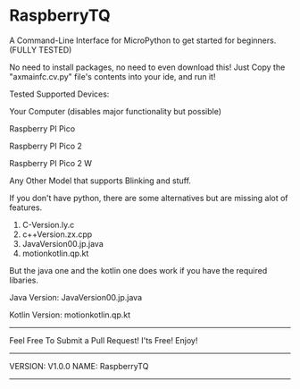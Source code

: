 # RaspberryTQ
A Command-Line Interface for MicroPython to get started for beginners. (FULLY TESTED)

No need to install packages, no need to even download this!
Just Copy the "axmainfc.cv.py" file's contents into your ide,
and run it!

Tested Supported Devices:

Your Computer (disables major functionality but possible)


Raspberry PI Pico

Raspberry PI Pico 2

Raspberry PI Pico 2 W

Any Other Model that supports Blinking and stuff.


If you don't have python, there are some alternatives but are missing alot of features.

1. C-Version.ly.c
2. c++Version.zx.cpp
3. JavaVersion00.jp.java
4. motionkotlin.qp.kt


But the java one and the kotlin one does work if you have the required libaries.

Java Version: JavaVersion00.jp.java

Kotlin Version: motionkotlin.qp.kt




--------------------------------------------------------------------------

Feel Free To Submit a Pull Request!
I'ts Free!
Enjoy!

----------------------------------------------------------------------------

VERSION: V1.0.0
NAME: RaspberryTQ

------------------------------------------------------------------------------------------

